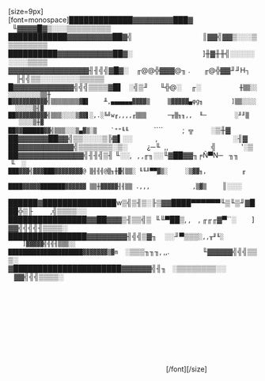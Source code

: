 [size=9px][font=monospace]█████████████▓▓▓▓▓▓▓▓███▓                                   ╙▓▓▓▓█▓▒░░░▒▒▒▒▒▒▒▒▒
████████████▓▓▓▓▓▓▓▓▓██▓╣                                    ║▓▓╣▓▓▒░░░▒▒▒▒▒▒▒▒▒
██████████▓▓▓▓▓▓▓▓▓▓▓██▓░                                    ]╫▓╫╫╣░░░░░░░░░▒▒▒▒
▓▓▓▓▓▓▓▓▓▓▓▓▓▓▓▓╢╢╣╣▓█▓░    ╓@@╬▓▓▓@╖ .       ╓@╬▓▓╜╜H┐       ╟╣╣▒▒░░░░░░░░▒▒▒▒▒
█▓▓▓▓▓▓▓▓▓▓▓▓╣╣╣▒▒▒▒▓█▌   ░╣▒╜      ╙╬@░     ╓░       ``       ╫▒▒░░░░░░░░░░░▒▒╫
█▓▓▓▓▓▓▓▓▓▓╣▒▒▒▒▒▒▒▒▓█▌    ╨,▄▄▄▄▄▄▓▓▓▓▒     ▒▓▓▓▓▓▄φg╖        ]▒▒░░░░  ░░░░░▒╢▓
██▓▓▓▓▓▓▓▓▓╣▒▒▒░░░░▒▓▓▌░,.░╚╝w╓,,,,╓▒▒▒      ─╥▒╖╖,,  ╙─        ░╜╜▒     ░░░░▒╫▓
██▓▓██████▓▓╣▒▒▒░░░▒▄▓▒░▒    `""╙╙``             ````          ;  ╦         ░▒╫▓
██▓▓▓▓▓▓██▓▓╣▒▒░░░░▒╠▓▌░░            ,                         `  `          ░╢▓
██▓▓▓▓▓▓▓▓▓▓▓╣▒▒▒▒▒▒▒░▒░          ¿─╙  ,,                      ╣             '░▒
██▓▓▓▓▓▓▓▓▓▓▓▓▓╣╢╢╣▒╢ ╙░░,   , ,╓╖░░╙▓██▓▓╖╒Ñ▀N─   ╖╖          ╙   ░           `
███▓▓▓╣▓▓▓███▓▓▓▓▓▓▓▓@ ▒╢╢╣@▒╖╫▓╣▒▒░ ╙╙╜▀▀▓▒░     ░▒▓▓╖,          ╓             
████▓▓▓▓▓███████▓▓▓▓▓▓ ▒▒╫▓▓▓▓▓╢╢▒▒ .,,,            ,▒▓▒`        ║░░░           
██████▓███████████████w▒╣▒╢▒░╟▒▓▓████▀▀▀▀▀▀╙▒╙▒╜▓███╬▒╟         ,╣▒▒▒▒░░        
████████████████▓▓██▓▓▓▒╢▒▒╣▒  ╙╙▀██▒, ,    , ╓╓╓▓▀``░        ]▓▓╣╣╣╣╢▒▒▒▒░     
████████████████▓▓▓▓▓▓▓▓╢╣╣▒▓╖    ░░╜▀▒▒▒`░,,╥╜╙░             ]▓▓▓▓▓╣╣╣╢▒▒▒░░   
█████████████████████▓▓▓▓▓▓▓▒▓m  `░▒▒▒╖╖╖, ,,.                 ╙▓▓▓▓▓╣╣╣▒▒▒░    
▓██████████████████████▓▓▓▓▓▓╣╢╖   ░▒▒▒▒▒▒▒▒░░                   ▓▓╣╣╣▒▒▒▒░     
                                                                                
                                                                                
                                                                                
                                                                                
                                                                                
                                                                                
                                                                                
                                                                                
                                                                                
                                                                                
                                                                                
                                                                                
[/font][/size]
